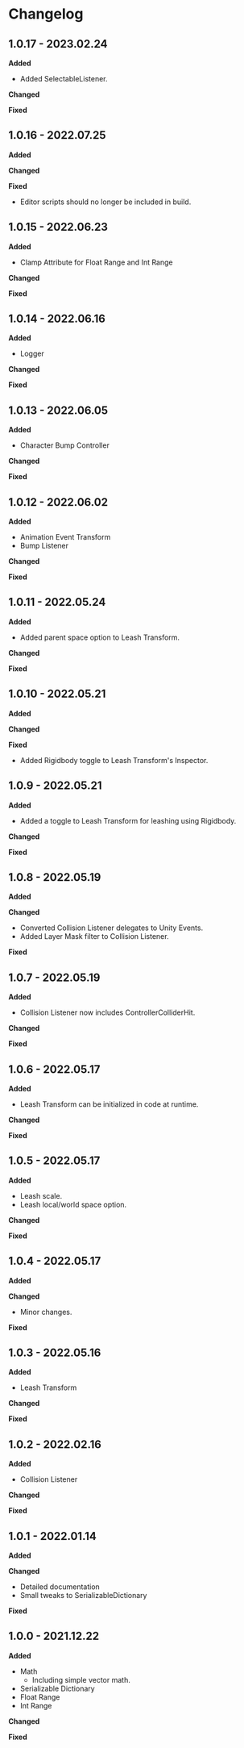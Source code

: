 # Changelog

## 1.0.17 - 2023.02.24

**Added**

- Added SelectableListener.

**Changed**

**Fixed**

## 1.0.16 - 2022.07.25

**Added**

**Changed**

**Fixed**

- Editor scripts should no longer be included in build.

## 1.0.15 - 2022.06.23

**Added**

* Clamp Attribute for Float Range and Int Range

**Changed**

**Fixed**

## 1.0.14 - 2022.06.16

**Added**

* Logger

**Changed**

**Fixed**

## 1.0.13 - 2022.06.05

**Added**

* Character Bump Controller

**Changed**

**Fixed**

## 1.0.12 - 2022.06.02

**Added**

* Animation Event Transform
* Bump Listener

**Changed**

**Fixed**

## 1.0.11 - 2022.05.24

**Added**

* Added parent space option to Leash Transform.

**Changed**

**Fixed**

## 1.0.10 - 2022.05.21

**Added**

**Changed**

**Fixed**

* Added Rigidbody toggle to Leash Transform's Inspector.

## 1.0.9 - 2022.05.21

**Added**

* Added a toggle to Leash Transform for leashing using Rigidbody.

**Changed**

**Fixed**

## 1.0.8 - 2022.05.19

**Added**

**Changed**

* Converted Collision Listener delegates to Unity Events.
* Added Layer Mask filter to Collision Listener.

**Fixed**

## 1.0.7 - 2022.05.19

**Added**

* Collision Listener now includes ControllerColliderHit.

**Changed**

**Fixed**

## 1.0.6 - 2022.05.17

**Added**

* Leash Transform can be initialized in code at runtime.

**Changed**

**Fixed**

## 1.0.5 - 2022.05.17

**Added**

* Leash scale.
* Leash local/world space option.

**Changed**

**Fixed**

## 1.0.4 - 2022.05.17

**Added**

**Changed**

* Minor changes.

**Fixed**

## 1.0.3 - 2022.05.16

**Added**

* Leash Transform

**Changed**

**Fixed**

## 1.0.2 - 2022.02.16

**Added**

* Collision Listener

**Changed**

**Fixed**

## 1.0.1 - 2022.01.14

**Added**

**Changed**

* Detailed documentation
* Small tweaks to SerializableDictionary

**Fixed**

## 1.0.0 - 2021.12.22

**Added**

* Math
  * Including simple vector math.
* Serializable Dictionary
* Float Range
* Int Range

**Changed**

**Fixed**
